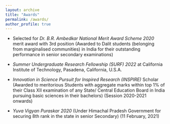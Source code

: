 ```yaml
---
layout: archive
title: "Awards"
permalink: /awards/
author_profile: true
---
```


* Selected for <var>Dr. B.R. Ambedkar National Merit Award Scheme 2020</var> merit award with 3rd position (Awarded to Dalit students (belonging from marginalised communities) in India for their outstanding performance in senior secondary examinations) 

* <var>Summer Undergraduate Research Fellowship (SURF) 2022</var> at California Institute of Technology, Pasadena, California, U.S.A. 

* <var>Innovation in Science Pursuit for Inspired Research (INSPIRE)</var> Scholar (Awarded to meritorious Students with aggregate marks within top 1% of their Class XII examination of any State/ Central Education Board in India pursuing basic sciences in their bachelors) (Session 2020-2021 onwards) 

* <var>Yuva Vigyan Puraskar 2020</var> (Under Himachal Pradesh Government for securing 8th rank in the state in senior Secondary) (11 February, 2021) 
